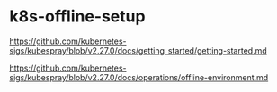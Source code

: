 # k8s-offline-setup
https://github.com/kubernetes-sigs/kubespray/blob/v2.27.0/docs/getting_started/getting-started.md

https://github.com/kubernetes-sigs/kubespray/blob/v2.27.0/docs/operations/offline-environment.md
